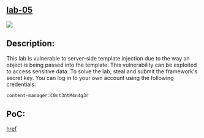 ## [lab-05](https://portswigger.net/web-security/server-side-template-injection/exploiting/lab-server-side-template-injection-with-information-disclosure-via-user-supplied-objects)

![](https://github.com/nu11secur1ty/PortSwigger-Web-Security-Academy/blob/main/Server-side-template-injection/Server-side-template-injection-with-information-disclosure-via-user-supplied-objects/Docs/Screenshot%202022-05-13%20135436.png)

## Description:
This lab is vulnerable to server-side template injection due to the way an object is being passed into the template. This vulnerability can be exploited to access sensitive data.
To solve the lab, steal and submit the framework's secret key.
You can log in to your own account using the following credentials:

```
content-manager:C0nt3ntM4n4g3r
```

## PoC:
[href](https://streamable.com/59ydvy)
